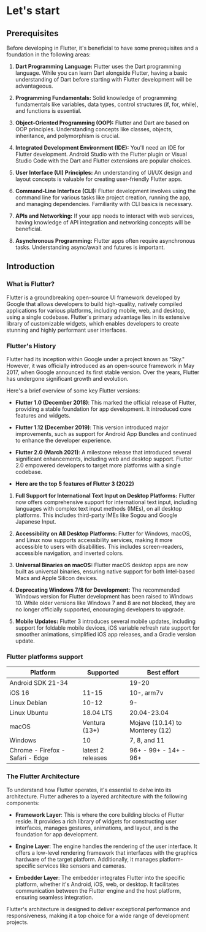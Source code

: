 # Let's start 

## Prerequisites

Before developing in Flutter, it's beneficial to have some prerequisites and a foundation in the following areas:

1. **Dart Programming Language:** Flutter uses the Dart programming language. While you can learn Dart alongside Flutter, having a basic understanding of Dart before starting with Flutter development will be advantageous.

2. **Programming Fundamentals:** Solid knowledge of programming fundamentals like variables, data types, control structures (if, for, while), and functions is essential.

3. **Object-Oriented Programming (OOP):** Flutter and Dart are based on OOP principles. Understanding concepts like classes, objects, inheritance, and polymorphism is crucial.

4. **Integrated Development Environment (IDE):** You'll need an IDE for Flutter development. Android Studio with the Flutter plugin or Visual Studio Code with the Dart and Flutter extensions are popular choices. 

5. **User Interface (UI) Principles:** An understanding of UI/UX design and layout concepts is valuable for creating user-friendly Flutter apps.

6. **Command-Line Interface (CLI):** Flutter development involves using the command line for various tasks like project creation, running the app, and managing dependencies. Familiarity with CLI basics is necessary.

7. **APIs and Networking:** If your app needs to interact with web services, having knowledge of API integration and networking concepts will be beneficial.

8. **Asynchronous Programming:** Flutter apps often require asynchronous tasks. Understanding async/await and futures is important.

## Introduction

### What is Flutter?

Flutter is a groundbreaking open-source UI framework developed by Google that allows developers to build high-quality, natively compiled applications for various platforms, including mobile, web, and desktop, using a single codebase. Flutter's primary advantage lies in its extensive library of customizable widgets, which enables developers to create stunning and highly performant user interfaces.

### Flutter's History

Flutter had its inception within Google under a project known as "Sky." However, it was officially introduced as an open-source framework in May 2017, when Google announced its first stable version. Over the years, Flutter has undergone significant growth and evolution.

Here's a brief overview of some key Flutter versions:

- **Flutter 1.0 (December 2018)**: This marked the official release of Flutter, providing a stable foundation for app development. It introduced core features and widgets.

- **Flutter 1.12 (December 2019)**: This version introduced major improvements, such as support for Android App Bundles and continued to enhance the developer experience.

- **Flutter 2.0 (March 2021)**: A milestone release that introduced several significant enhancements, including web and desktop support. Flutter 2.0 empowered developers to target more platforms with a single codebase.

- **Here are the top 5 features of Flutter 3 (2022)**

1. **Full Support for International Text Input on Desktop Platforms:** Flutter now offers comprehensive support for international text input, including languages with complex text input methods (IMEs), on all desktop platforms. This includes third-party IMEs like Sogou and Google Japanese Input.

2. **Accessibility on All Desktop Platforms:** Flutter for Windows, macOS, and Linux now supports accessibility services, making it more accessible to users with disabilities. This includes screen-readers, accessible navigation, and inverted colors.

3. **Universal Binaries on macOS:** Flutter macOS desktop apps are now built as universal binaries, ensuring native support for both Intel-based Macs and Apple Silicon devices.

4. **Deprecating Windows 7/8 for Development:** The recommended Windows version for Flutter development has been raised to Windows 10. While older versions like Windows 7 and 8 are not blocked, they are no longer officially supported, encouraging developers to upgrade.

5. **Mobile Updates:** Flutter 3 introduces several mobile updates, including support for foldable mobile devices, iOS variable refresh rate support for smoother animations, simplified iOS app releases, and a Gradle version update.

### Flutter platforms support
             
|Platform   |Supported   |Best effort	   |
|---|---|---|
|Android SDK	   21-34|   |19-20	   |
|iOS	16	    |11-15	    |10-, arm7v    |
|Linux Debian   |10-12	   |9-   |
|Linux Ubuntu   |18.04 LTS   |20.04-23.04   |
|macOS   |Ventura (13+)   |Mojave (10.14) to Monterey (12)	   |
|Windows	   |10   |7, 8, and 11	   |
|Chrome - Firefox - Safari - Edge	   |latest 2 releases	   |96+ - 99+ - 14+ - 96+   |

  

### The Flutter Architecture

To understand how Flutter operates, it's essential to delve into its architecture. Flutter adheres to a layered architecture with the following components:

- **Framework Layer**: This is where the core building blocks of Flutter reside. It provides a rich library of widgets for constructing user interfaces, manages gestures, animations, and layout, and is the foundation for app development.

- **Engine Layer**: The engine handles the rendering of the user interface. It offers a low-level rendering framework that interfaces with the graphics hardware of the target platform. Additionally, it manages platform-specific services like sensors and cameras.

- **Embedder Layer**: The embedder integrates Flutter into the specific platform, whether it's Android, iOS, web, or desktop. It facilitates communication between the Flutter engine and the host platform, ensuring seamless integration.

Flutter's architecture is designed to deliver exceptional performance and responsiveness, making it a top choice for a wide range of development projects.

